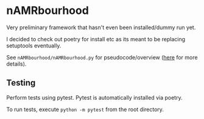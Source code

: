 # nAMRbourhood

Very preliminary framework that hasn't even been installed/dummy run yet.

I decided to check out poetry for install etc as its meant to be replacing setuptools eventually.

See `nAMRbourhood/nAMRbourhood.py` for pseudocode/overview ([here](https://docs.google.com/document/d/1zUNDg6yP9lo60-el7IJbtOxY6WLz7v5Ub4QuPbfBc0k/edit) for more details).

## Testing
Perform tests using pytest. Pytest is automatically installed via poetry.

To run tests, execute `python -m pytest` from the root directory.
